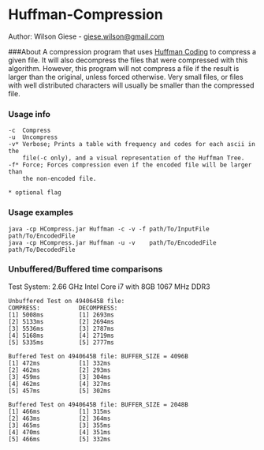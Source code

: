 Huffman-Compression
===================

Author: Wilson Giese - giese.wilson@gmail.com

###About
A compression program that uses [Huffman Coding](http://en.wikipedia.org/wiki/Huffman_coding) to compress a given file. It will also decompress the files that were compressed with this algorithm. However, this program will not compress a file if the result is larger than the original, unless forced otherwise. Very small files, or files with well distributed characters will usually be smaller than the compressed file. 

### Usage info 
	
	-c  Compress
	-u  Uncompress
	-v* Verbose; Prints a table with frequency and codes for each ascii in the 
	    file(-c only), and a visual representation of the Huffman Tree. 
	-f* Force; Forces compression even if the encoded file will be larger than 
	    the non-encoded file. 

	* optional flag

### Usage examples 	

	java -cp HCompress.jar Huffman -c -v -f path/To/InputFile   path/To/EncodedFile
	java -cp HCompress.jar Huffman -u -v    path/To/EncodedFile path/To/DecodedFile
	

### Unbuffered/Buffered time comparisons 

Test System: 2.66 GHz Intel Core i7 with 8GB 1067 MHz DDR3

	Unbuffered Test on 4940645B file: 
	COMPRESS:           DECOMPRESS:  
	[1] 5008ms          [1] 2693ms
	[2] 5133ms          [2] 2694ms
	[3] 5536ms          [3] 2787ms
	[4] 5168ms          [4] 2719ms
	[5] 5335ms          [5] 2777ms

	Buffered Test on 4940645B file: BUFFER_SIZE = 4096B
	[1] 472ms           [1] 332ms
	[2] 462ms           [2] 293ms
	[3] 459ms           [3] 304ms
	[4] 462ms           [4] 327ms	
	[5] 457ms           [5] 302ms

	Buffered Test on 4940645B file: BUFFER_SIZE = 2048B
	[1] 466ms           [1] 315ms
	[2] 463ms           [2] 364ms
	[3] 465ms           [3] 355ms	
	[4] 470ms           [4] 351ms
	[5] 466ms           [5] 332ms
